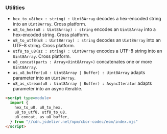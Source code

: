### Utilities

- `hex_to_u8(hex : string) : Uint8Array` decodes a hex-encoded string into an `Uint8Array`. Cross platform.
- `u8_to_hex(u8 : Uint8Array) : string` encodes an `Uint8Array` into a hex-encoded string. Cross platform.
- `u8_to_utf8(u8 : Uint8Array) : string` decodes an `Uint8Array` into an UTF-8 string. Cross platform.
- `utf8_to_u8(sz : string) : Uint8Array` encodes a UTF-8 string into an `Uint8Array`. Cross platform.
- `u8_concat(parts : Array<Uint8Array>)` concatenates one or more `Uint8Array`.
- `as_u8_buffer(u8 : Uint8Array | Buffer) : Uint8Array` adapts parameter into an `Uint8Array`.
- `u8_as_stream(u8 : Uint8Array | Buffer) : AsyncIterator` adapts parameter into an async iterable.

```html
<script type=module>
  import {
    hex_to_u8, u8_to_hex,
    u8_to_utf8, utf8_to_u8,
    u8_concat, as_u8_buffer,
  } from "//cdn.jsdelivr.net/npm/cbor-codec/esm/index.mjs"
</script>
```
